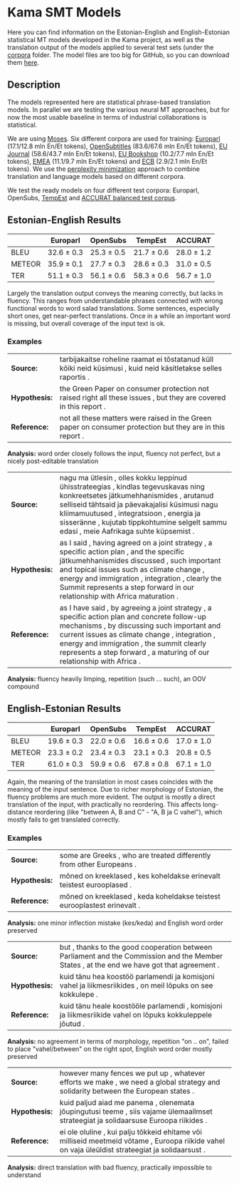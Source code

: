 # Kama SMT Models

Here you can find information on the Estonian-English and English-Estonian statistical MT models developed in the Kama project, as well as the translation output of the models applied to several test sets (under the [corpora](http://github.com/fishel/kama/tree/master/corpora) folder. The model files are too big for GitHub, so you can download them [here](http://statmt.ut.ee/kama).

## Description

The models represented here are statistical phrase-based translation models. In parallel we are testing the various neural MT approaches, but for now the most usable baseline in terms of industrial collaborations is statistical.

We are using [Moses](http://statmt.org/moses). Six different corpora are used for training: [Europarl](http://statmt.org/europarl) (17.1/12.8 mln En/Et tokens), [OpenSubtitles](http://opus.lingfil.uu.se/OpenSubtitles2016.php) (83.6/67.6 mln En/Et tokens), [EU Journal](https://ec.europa.eu/jrc/en/language-technologies) (58.6/43.7 mln En/Et tokens), [EU Bookshop](http://opus.lingfil.uu.se/EUbookshop.php) (10.2/7.7 mln En/Et tokens), [EMEA](http://opus.lingfil.uu.se/EMEA.php) (11.1/9.7 mln En/Et tokens) and [ECB](http://opus.lingfil.uu.se/ECB.php) (2.9/2.1 mln En/Et tokens). We use the [perplexity minimization](http://www.aclweb.org/anthology/E12-1055.pdf) approach to combine translation and language models based on different corpora.

We test the ready models on four different test corpora: Europarl, OpenSubs, [TempEst](http://statmt.ut.ee/) and [ACCURAT balanced test corpus](http://metashare.elda.org/repository/browse/accurat-balanced-test-corpus-for-under-resourced-languages/09cf87927ef211e5aa3b001dd8b71c662b9642e71de848dd9e5c92c0ee97dd1d/).

## Estonian-English Results

|      | Europarl | OpenSubs | TempEst | ACCURAT |
|---   |---|---|---|---|
|BLEU  | 32.6 ± 0.3 | 25.3 ± 0.5 | 21.7 ± 0.6 | 28.0 ± 1.2 |
|METEOR| 35.9 ± 0.1 | 27.7 ± 0.3 | 28.6 ± 0.3 | 31.0 ± 0.5 |
|TER   | 51.1 ± 0.3 | 56.1 ± 0.6 | 58.3 ± 0.6 | 56.7 ± 1.0 |

Largely the translation output conveys the meaning correctly, but lacks in fluency. This ranges from understandable phrases connected with wrong functional words to word salad translations. Some sentences, especially short ones, get near-perfect translations. Once in a while an important word is missing, but overall coverage of the input text is ok.

### Examples

|    |     |
| ------------ | ---------- |
| **Source:**         |    tarbijakaitse roheline raamat ei tõstatanud küll kõiki neid küsimusi , kuid neid käsitletakse selles raportis . |
| **Hypothesis:**     |    the Green Paper on consumer protection not raised right all these issues , but they are covered in this report . |
| **Reference:**      |    not all these matters were raised in the Green paper on consumer protection but they are in this report . |
**Analysis:** word order closely follows the input, fluency not perfect, but a nicely post-editable translation

|    |     |
| ------------ | ---------- |
| **Source:**         |    nagu ma ütlesin , olles kokku leppinud ühisstrateegias , kindlas tegevuskavas ning konkreetsetes jätkumehhanismides , arutanud selliseid tähtsaid ja päevakajalisi küsimusi nagu kliimamuutused , integratsioon , energia ja sisseränne , kujutab tippkohtumine selgelt sammu edasi , meie Aafrikaga suhte küpsemist . |
| **Hypothesis:**     |    as I said , having agreed on a joint strategy , a specific action plan , and the specific jätkumehhanismides discussed , such important and topical issues such as climate change , energy and immigration , integration , clearly the Summit represents a step forward in our relationship with Africa maturation . |
| **Reference:**      |    as I have said , by agreeing a joint strategy , a specific action plan and concrete follow-up mechanisms , by discussing such important and current issues as climate change , integration , energy and immigration , the summit clearly represents a step forward , a maturing of our relationship with Africa . |
**Analysis:** fluency heavily limping, repetition (such ... such), an OOV compound

## English-Estonian Results

|      | Europarl | OpenSubs | TempEst | ACCURAT |
|---   |---|---|---|---|
|BLEU  | 19.6 ± 0.3 | 22.0 ± 0.6 | 16.6 ± 0.6 | 17.0 ± 1.0 |
|METEOR| 23.3 ± 0.2 | 23.4 ± 0.3 | 23.1 ± 0.3 | 20.8 ± 0.5 |
|TER   | 61.0 ± 0.3 | 59.9 ± 0.6 | 67.8 ± 0.8 | 67.1 ± 1.0 |

Again, the meaning of the translation in most cases coincides with the meaning of the input sentence. Due to richer morphology of Estonian, the fluency problems are much more evident. The output is mostly a direct translation of the input, with practically no reordering. This affects long-distance reordering (like "between A, B and C" - "A, B ja C vahel"), which mostly fails to get translated correctly.

### Examples

|    |    |
| ----- | ----- |
| **Source:** |              some are Greeks , who are treated differently from other Europeans . |
| **Hypothesis:** |        mõned on kreeklased , kes koheldakse erinevalt teistest eurooplased . |
| **Reference:** |           mõned on kreeklased , keda koheldakse teistest eurooplastest erinevalt . |
**Analysis:**  one minor inflection mistake (kes/keda) and English word order preserved

|    |    |
| ----- | ----- |
| **Source:** |              but , thanks to the good cooperation between Parliament and the Commission and the Member States , at the end we have got that agreement . |
| **Hypothesis:** |        kuid tänu hea koostöö parlamendi ja komisjoni vahel ja liikmesriikides , on meil lõpuks on see kokkulepe . |
| **Reference:** |           kuid tänu heale koostööle parlamendi , komisjoni ja liikmesriikide vahel on lõpuks kokkuleppele jõutud . |
**Analysis:** no agreement in terms of morphology, repetition "on .. on", failed to place "vahel/between" on the right spot, English word order mostly preserved

|    |    |
| ----- | ----- |
| **Source:** |              however many fences we put up , whatever efforts we make , we need a global strategy and solidarity between the European states .
| **Hypothesis:** |        kuid paljud aiad me panema , olenemata jõupingutusi teeme , siis vajame ülemaailmset strateegiat ja solidaarsuse Euroopa riikides .
| **Reference:** |           ei ole oluline , kui palju tõkkeid ehitame või milliseid meetmeid võtame , Euroopa riikide vahel on vaja üleüldist strateegiat ja solidaarsust .
**Analysis:** direct translation with bad fluency, practically impossible to understand
